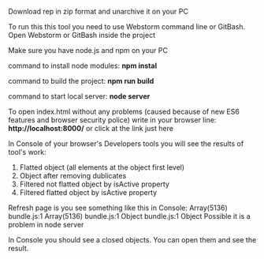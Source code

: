 Download rep in zip format and unarchive it on your PC

To run this this tool you need to use Webstorm command line or GitBash. Open Webstorm or GitBash inside the project

Make sure you have node.js and npm on your PC

command to install node modules: <b>npm instal</b>

command to build the project: <b>npm run build</b>

command to start local server: <b>node server</b>

To open index.html without any problems (caused because of new ES6 features and browser security police) write in your browser line:
<b>http://localhost:8000/</b> or click at the link just here

In Console of your browser's Developers tools you will see the results of tool's work:
1) Flatted object (all elements at the object first level)
2) Object after removing dublicates
3) Filtered not flatted object by isActive property
3) Filtered flatted object by isActive property

Refresh page is you see something like this in Console: 
Array(5136)
bundle.js:1 Array(5136)
bundle.js:1 Object
bundle.js:1 Object
Possible it is a problem in node server

In Console you should see a closed objects. You can open them and see the result.

